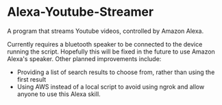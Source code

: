 # Alexa-Youtube-Streamer
A program that streams Youtube videos, controlled by Amazon Alexa.

Currently requires a bluetooth speaker to be connected to the device running the script.
Hopefully this will be fixed in the future to use Amazon Alexa's speaker.
Other planned improvements include:
- Providing a list of search results to choose from, rather than using the first result
- Using AWS instead of a local script to avoid using ngrok and allow anyone to use this Alexa skill.
